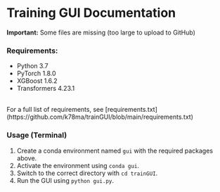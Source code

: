 # Training GUI Documentation
**Important:** Some files are missing (too large to upload to GitHub)

### Requirements:
- Python 3.7
- PyTorch 1.8.0
- XGBoost 1.6.2
- Transformers 4.23.1
<br>
For a full list of requirements, see [requirements.txt](https://github.com/k78ma/trainGUI/blob/main/requirements.txt)

### Usage (Terminal)
1. Create a conda environment named `gui` with the required packages above.
2. Activate the environment using `conda gui`.
3. Switch to the correct directory with `cd trainGUI`.
4. Run the GUI using `python gui.py`.
